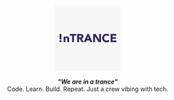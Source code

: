 <p align="center">
  <img src="../logo.png" width="30%"/>
</p>

<p align="center">
  <b><i>"We are in a trance"</i></b>
  <br/>
  Code. Learn. Build. Repeat. Just a crew vibing with tech.
</p>

